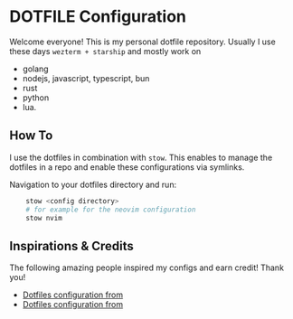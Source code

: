 # DOTFILE Configuration

Welcome everyone! This is my personal dotfile repository.
Usually I use these days `wezterm + starship` and mostly work on

- golang
- nodejs, javascript, typescript, bun
- rust
- python
- lua.

## How To

I use the dotfiles in combination with `stow`.
This enables to manage the dotfiles in a repo and enable these configurations via symlinks.

Navigation to your dotfiles directory and run:

```bash
    stow <config directory>
    # for example for the neovim configuration
    stow nvim
```

## Inspirations & Credits

The following amazing people inspired my configs and earn credit! Thank you!

- [Dotfiles configuration from](https://github.com/carmen-gh/.dotfiles "carmen-gh")
- [Dotfiles configuration from](https://github.com/typecraft-dev/dotfiles "typecraft")
